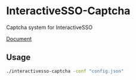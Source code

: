 # InteractiveSSO-Captcha
Captcha system for InteractiveSSO


[Document](https://www.interactiveplus.org/InteractivePDK2021-DesignDoc/Backend/SimpleCaptchaAPI.html)

## Usage

```bash
./interactivesso-captcha -conf "config.json"
```